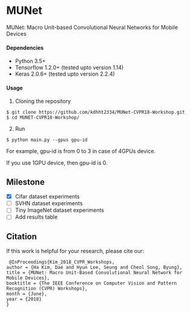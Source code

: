 # MUNet
MUNet: Macro Unit-based Convolutional Neural Networks for Mobile Devices

#### Dependencies

 * Python 3.5+
 * Tensorflow 1.2.0+ (tested upto version 1.14)
 * Keras 2.0.6+ (tested upto version 2.2.4)
 
#### Usage
 1. Cloning the repository

```
$ git clone https://github.com/kdhht2334/MUNet-CVPR18-Workshop.git
$ cd MUNET-CVPR18-Workshop/
```

 2. Run

```
$ python main.py --gpus gpu-id
```
For example, gpu-id is from 0 to 3 in case of 4GPUs device.

If you use 1GPU device, then gpu-id is 0.

 
## Milestone
  - [x] Cifar dataset experiments
  - [ ] SVHN dataset experiments
  - [ ] Tiny ImageNet dataset experiments
  - [ ] Add results table
 
## Citation

If this work is helpful for your research, please cite our:
```
 @InProceedings{Kim_2018_CVPR_Workshops,
author = {Ha Kim, Dae and Hyun Lee, Seung and Cheol Song, Byung},
title = {MUNet: Macro Unit-Based Convolutional Neural Network for Mobile Devices},
booktitle = {The IEEE Conference on Computer Vision and Pattern Recognition (CVPR) Workshops},
month = {June},
year = {2018}
}
```